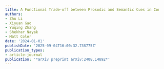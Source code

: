 ```yaml
---
title: A Functional Trade-off between Prosodic and Semantic Cues in Conveying Sarcasm
authors:
- Zhu Li
- Xiyuan Gao
- Yuqing Zhang
- Shekhar Nayak
- Matt Coler
date: '2024-01-01'
publishDate: '2025-09-04T16:00:32.738775Z'
publication_types:
- article-journal
publication: '*arXiv preprint arXiv:2408.14892*'
---
```

